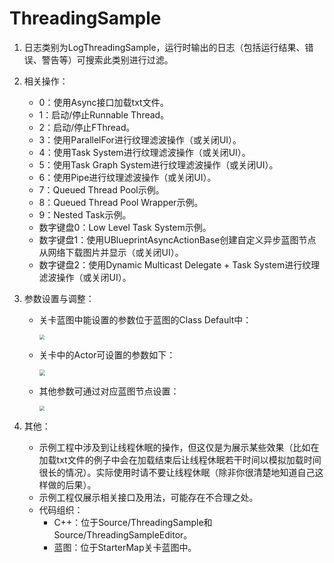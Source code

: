 # ThreadingSample

1. 日志类别为LogThreadingSample，运行时输出的日志（包括运行结果、错误、警告等）可搜索此类别进行过滤。

2. 相关操作：

   - 0：使用Async接口加载txt文件。
   - 1：启动/停止Runnable Thread。
   - 2：启动/停止FThread。
   - 3：使用ParallelFor进行纹理滤波操作（或关闭UI）。
   - 4：使用Task System进行纹理滤波操作（或关闭UI）。
   - 5：使用Task Graph System进行纹理滤波操作（或关闭UI）。
   - 6：使用Pipe进行纹理滤波操作（或关闭UI）。
   - 7：Queued Thread Pool示例。
   - 8：Queued Thread Pool Wrapper示例。
   - 9：Nested Task示例。
   - 数字键盘0：Low Level Task System示例。
   - 数字键盘1：使用UBlueprintAsyncActionBase创建自定义异步蓝图节点从网络下载图片并显示（或关闭UI）。
   - 数字键盘2：使用Dynamic Multicast Delegate + Task System进行纹理滤波操作（或关闭UI）。

3. 参数设置与调整：

   - 关卡蓝图中能设置的参数位于蓝图的Class Default中：

     <img src="Figs/LevelBPSettings.png" style="zoom:50%;" />

   - 关卡中的Actor可设置的参数如下：

     <img src="Figs/ActorSettings.png" style="zoom: 60%;" />

   - 其他参数可通过对应蓝图节点设置：

     <img src="Figs/BPFunctionSettings.png" style="zoom:50%;" />

4. 其他：

   - 示例工程中涉及到让线程休眠的操作，但这仅是为展示某些效果（比如在加载txt文件的例子中会在加载结束后让线程休眠若干时间以模拟加载时间很长的情况）。实际使用时请不要让线程休眠（除非你很清楚地知道自己这样做的后果）。
   - 示例工程仅展示相关接口及用法，可能存在不合理之处。
   - 代码组织：
     - C++：位于Source/ThreadingSample和Source/ThreadingSampleEditor。
     - 蓝图：位于StarterMap关卡蓝图中。

